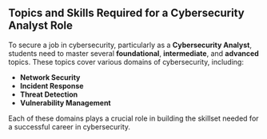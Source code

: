 ## Topics and Skills Required for a Cybersecurity Analyst Role

To secure a job in cybersecurity, particularly as a **Cybersecurity Analyst**, students need to master several **foundational**, **intermediate**, and **advanced** topics. These topics cover various domains of cybersecurity, including:

- **Network Security**
- **Incident Response**
- **Threat Detection**
- **Vulnerability Management**

Each of these domains plays a crucial role in building the skillset needed for a successful career in cybersecurity.
